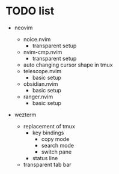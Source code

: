 # TODO list

- neovim

  - noice.nvim
    - transparent setup
  - nvim-cmp.nvim
    - transparent setup
  - auto changing cursor shape in tmux
  - telescope.nvim
    - basic setup
  - obsidian.nvim
    - basic setup
  - ranger.nvim
    - basic setup

- wezterm
  - replacement of tmux
    - key bindings
      - copy mode
      - search mode
      - switch pane
    - status line
  - transparent tab bar
